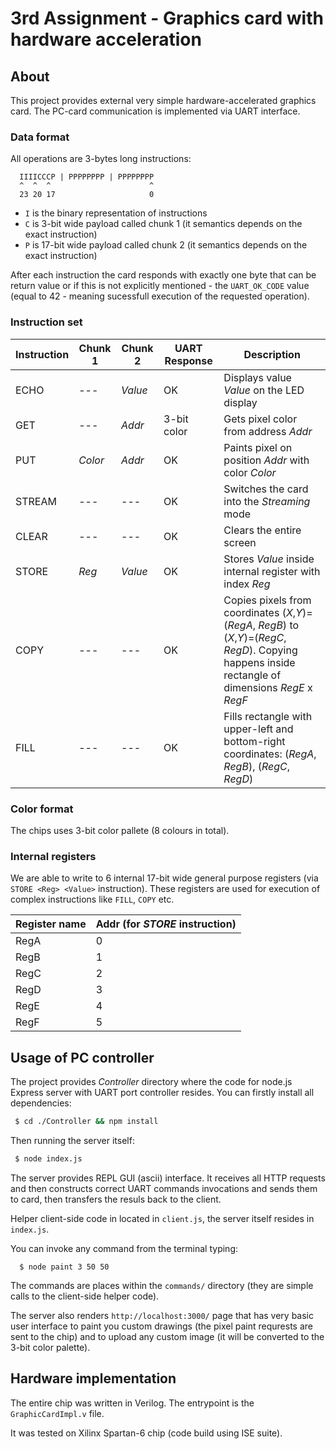 # 3rd Assignment - Graphics card with hardware acceleration

## About

This project provides external very simple hardware-accelerated graphics card.
The PC-card communication is implemented via UART interface.

### Data format

All operations are 3-bytes long instructions:

```
  IIIICCCP | PPPPPPPP | PPPPPPPP
  ^  ^  ^                      ^
  23 20 17                     0
```

* `I` is the binary representation of instructions
* `C` is 3-bit wide payload called chunk 1 (it semantics depends on the exact instruction)
* `P` is 17-bit wide payload called chunk 2 (it semantics depends on the exact instruction)

After each instruction the card responds with exactly one byte that can be return value or if this is not explicitly mentioned - the `UART_OK_CODE`
value (equal to 42 - meaning sucessfull execution of the requested operation).

### Instruction set

| Instruction | Chunk 1 | Chunk 2 | UART Response | Description                                                                                                                                             |
|-------------|---------|---------|---------------|---------------------------------------------------------------------------------------------------------------------------------------------------------|
| ECHO        | ---     | *Value* | OK            | Displays value *Value* on the LED display                                                                                                               |
| GET         | ---     | *Addr*  | 3-bit color   | Gets pixel color from address *Addr*                                                                                                                    |
| PUT         | *Color* | *Addr*  | OK            | Paints pixel on position *Addr* with color *Color*                                                                                                      |
| STREAM      | ---     | ---     | OK            | Switches the card into the *Streaming* mode                                                                                                             |
| CLEAR       | ---     | ---     | OK            | Clears the entire screen                                                                                                                                |
| STORE       | *Reg*   | *Value* | OK            | Stores *Value* inside internal register with index *Reg*                                                                                                |
| COPY        | ---     | ---     | OK            | Copies pixels from coordinates (*X*,*Y*)=(*RegA*, *RegB*) to (*X*,*Y*)=(*RegC*, *RegD*). Copying happens inside rectangle of dimensions *RegE* x *RegF* |
| FILL        | ---     | ---     | OK            | Fills rectangle with upper-left and bottom-right coordinates: (*RegA*, *RegB*), (*RegC*, *RegD*)                                                        |

### Color format

The chips uses 3-bit color pallete (8 colours in total).

### Internal registers

We are able to write to 6 internal 17-bit wide general purpose registers (via `STORE <Reg> <Value>` instruction).
These registers are used for execution of complex instructions like `FILL`, `COPY` etc.

| Register name | Addr (for *STORE* instruction) |
|---------------|--------------------------------|
| RegA          | 0                              |
| RegB          | 1                              |
| RegC          | 2                              |
| RegD          | 3                              |
| RegE          | 4                              |
| RegF          | 5                              |

## Usage of PC controller

The project provides *Controller* directory where the code for node.js Express server with UART port controller resides.
You can firstly install all dependencies:
```bash
 $ cd ./Controller && npm install
```

Then running the server itself:
```bash
 $ node index.js
```

The server provides REPL GUI (ascii) interface.
It receives all HTTP requests and then constructs correct UART commands invocations and sends them to card, then transfers the resuls back to the client.

Helper client-side code in located in `client.js`, the server itself resides in `index.js`.

You can invoke any command from the terminal typing:
```
  $ node paint 3 50 50
```

The commands are places within the `commands/` directory (they are simple calls to the client-side helper code).

The server also renders `http://localhost:3000/` page that has very basic user interface to paint you custom drawings (the pixel paint requrests are sent to the chip)
and to upload any custom image (it will be converted to the 3-bit color palette).

## Hardware implementation

The entire chip was written in Verilog. The entrypoint is the `GraphicCardImpl.v` file.

It was tested on Xilinx Spartan-6 chip (code build using ISE suite).